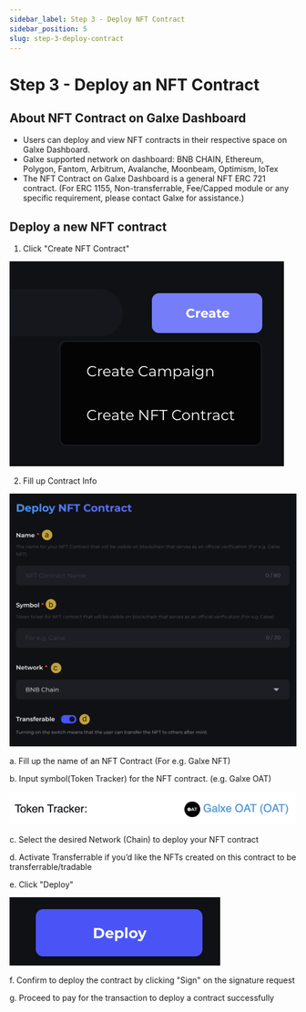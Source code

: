 ```yaml
---
sidebar_label: Step 3 - Deploy NFT Contract
sidebar_position: 5
slug: step-3-deploy-contract
---
```

# Step 3 - Deploy an NFT Contract

## About NFT Contract on Galxe Dashboard

* Users can deploy and view NFT contracts in their respective space on Galxe Dashboard.
* Galxe supported network on dashboard: BNB CHAIN, Ethereum, Polygon, Fantom, Arbitrum, Avalanche, Moonbeam, Optimism, IoTex
* The NFT Contract on Galxe Dashboard is a general NFT ERC 721 contract. (For ERC 1155, Non-transferrable, Fee/Capped module or any specific requirement, please contact Galxe for assistance.)

## Deploy a new NFT contract

1. Click "Create NFT Contract"

![CreateContract.png](assets/CreateContract.png)

2. Fill up Contract Info

![](assets/ContractInfo.png)

a. Fill up the name of an NFT Contract (For e.g. Galxe NFT)

b. Input symbol(Token Tracker) for the NFT contract. (e.g. Galxe OAT)

![](assets/tokentracker.png)

c. Select the desired Network (Chain) to deploy your NFT contract

d. Activate Transferrable if you’d like the NFTs created on this contract to be transferrable/tradable

e. Click "Deploy"

![](assets/DeployContract.png)

f. Confirm to deploy the contract by clicking "Sign" on the signature request

g. Proceed to pay for the transaction to deploy a contract successfully
